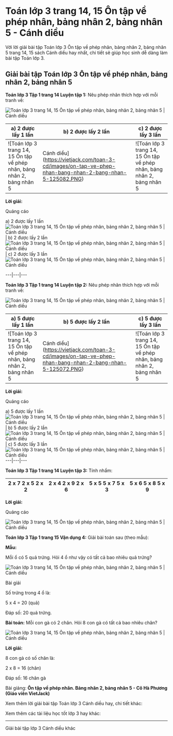 # Toán lớp 3 trang 14, 15 Ôn tập về phép nhân, bảng nhân 2, bảng nhân 5 - Cánh diều

Với lời giải bài tập Toán lớp 3 Ôn tập về phép nhân, bảng nhân 2, bảng nhân 5 trang 14, 15 sách Cánh diều hay nhất, chi tiết sẽ giúp học sinh dễ dàng làm bài tập Toán lớp 3.

## Giải bài tập Toán lớp 3 Ôn tập về phép nhân, bảng nhân 2, bảng nhân 5

**Toán lớp 3 Tập 1 trang 14 Luyện tập 1:** Nêu phép nhân thích hợp với mỗi tranh vẽ:

![Toán lớp 3 trang 14, 15 Ôn tập về phép nhân, bảng nhân 2, bảng nhân 5 | Cánh diều](https://vietjack.com/toan-3-cd/images/on-tap-ve-phep-nhan-bang-nhan-2-bang-nhan-5-125083.PNG)

a) 2 được lấy 1 lần  |  b) 2 được lấy 2 lần  |  c) 2 được lấy 3 lần  
---|---|---  
![Toán lớp 3 trang 14, 15 Ôn tập về phép nhân, bảng nhân 2, bảng nhân 5 | Cánh diều](https://vietjack.com/toan-3-cd/images/on-tap-ve-phep-nhan-bang-nhan-2-bang-nhan-5-125082.PNG) |  ![Toán lớp 3 trang 14, 15 Ôn tập về phép nhân, bảng nhân 2, bảng nhân 5 | Cánh diều](https://vietjack.com/toan-3-cd/images/on-tap-ve-phep-nhan-bang-nhan-2-bang-nhan-5-125071.PNG) |  ![Toán lớp 3 trang 14, 15 Ôn tập về phép nhân, bảng nhân 2, bảng nhân 5 | Cánh diều](https://vietjack.com/toan-3-cd/images/on-tap-ve-phep-nhan-bang-nhan-2-bang-nhan-5-125070.PNG)  
  
**Lời giải:**

Quảng cáo

a) 2 được lấy 1 lần![Toán lớp 3 trang 14, 15 Ôn tập về phép nhân, bảng nhân 2, bảng nhân 5 | Cánh diều](https://vietjack.com/toan-3-cd/images/on-tap-ve-phep-nhan-bang-nhan-2-bang-nhan-5-125080.PNG)   
|  b) 2 được lấy 2 lần ![Toán lớp 3 trang 14, 15 Ôn tập về phép nhân, bảng nhân 2, bảng nhân 5 | Cánh diều](https://vietjack.com/toan-3-cd/images/on-tap-ve-phep-nhan-bang-nhan-2-bang-nhan-5-125088.PNG)   
|  c) 2 được lấy 3 lần ![Toán lớp 3 trang 14, 15 Ôn tập về phép nhân, bảng nhân 2, bảng nhân 5 | Cánh diều](https://vietjack.com/toan-3-cd/images/on-tap-ve-phep-nhan-bang-nhan-2-bang-nhan-5-125089.PNG)   
  
---|---|---  
  
**Toán lớp 3 Tập 1 trang 14 Luyện tập 2:** Nêu phép nhân thích hợp với mỗi tranh vẽ:

![Toán lớp 3 trang 14, 15 Ôn tập về phép nhân, bảng nhân 2, bảng nhân 5 | Cánh diều](https://vietjack.com/toan-3-cd/images/on-tap-ve-phep-nhan-bang-nhan-2-bang-nhan-5-125081.PNG)

a) 5 được lấy 1 lần  |  b) 5 được lấy 2 lần |  c) 5 được lấy 3 lần  
---|---|---  
![Toán lớp 3 trang 14, 15 Ôn tập về phép nhân, bảng nhân 2, bảng nhân 5 | Cánh diều](https://vietjack.com/toan-3-cd/images/on-tap-ve-phep-nhan-bang-nhan-2-bang-nhan-5-125072.PNG) |  ![Toán lớp 3 trang 14, 15 Ôn tập về phép nhân, bảng nhân 2, bảng nhân 5 | Cánh diều](https://vietjack.com/toan-3-cd/images/on-tap-ve-phep-nhan-bang-nhan-2-bang-nhan-5-125073.PNG) |  ![Toán lớp 3 trang 14, 15 Ôn tập về phép nhân, bảng nhân 2, bảng nhân 5 | Cánh diều](https://vietjack.com/toan-3-cd/images/on-tap-ve-phep-nhan-bang-nhan-2-bang-nhan-5-125075.PNG)  
  
**Lời giải:**

Quảng cáo

a) 5 được lấy 1 lần  ![Toán lớp 3 trang 14, 15 Ôn tập về phép nhân, bảng nhân 2, bảng nhân 5 | Cánh diều](https://vietjack.com/toan-3-cd/images/on-tap-ve-phep-nhan-bang-nhan-2-bang-nhan-5-125090.PNG) |  b) 5 được lấy 2 lần ![Toán lớp 3 trang 14, 15 Ôn tập về phép nhân, bảng nhân 2, bảng nhân 5 | Cánh diều](https://vietjack.com/toan-3-cd/images/on-tap-ve-phep-nhan-bang-nhan-2-bang-nhan-5-125091.PNG)   
|  c) 5 được lấy 3 lần ![Toán lớp 3 trang 14, 15 Ôn tập về phép nhân, bảng nhân 2, bảng nhân 5 | Cánh diều](https://vietjack.com/toan-3-cd/images/on-tap-ve-phep-nhan-bang-nhan-2-bang-nhan-5-125092.PNG)  
---|---|---  
  
**Toán lớp 3 Tập 1 trang 14 Luyện tập 3:** Tính nhẩm:

2 x 7 2 x 5 2 x 2 |  2 x 4 2 x 9  2 x 6 |  5 x 5 5 x 7  5 x 3 |  5 x 6  5 x 8 5 x 9  
---|---|---|---  
  
**Lời giải:**

Quảng cáo

![Toán lớp 3 trang 14, 15 Ôn tập về phép nhân, bảng nhân 2, bảng nhân 5 | Cánh diều](https://vietjack.com/toan-3-cd/images/on-tap-ve-phep-nhan-bang-nhan-2-bang-nhan-5-125203.PNG)

**Toán lớp 3 Tập 1 trang 15 Vận dụng 4:** Giải bài toán sau (theo mẫu):

**Mẫu:**

Mỗi ổ có 5 quả trứng. Hỏi 4 ổ như vậy có tất cả bao nhiêu quả trứng?

![Toán lớp 3 trang 14, 15 Ôn tập về phép nhân, bảng nhân 2, bảng nhân 5 | Cánh diều](https://vietjack.com/toan-3-cd/images/on-tap-ve-phep-nhan-bang-nhan-2-bang-nhan-5-125085.PNG)

Bài giải

Số trứng trong 4 ổ là:

5 x 4 = 20 (quả)

Đáp số: 20 quả trứng.

**Bài toán:** Mỗi con gà có 2 chân. Hỏi 8 con gà có tất cả bao nhiêu chân?

![Toán lớp 3 trang 14, 15 Ôn tập về phép nhân, bảng nhân 2, bảng nhân 5 | Cánh diều](https://vietjack.com/toan-3-cd/images/on-tap-ve-phep-nhan-bang-nhan-2-bang-nhan-5-125084.PNG)

**Lời giải:**

8 con gà có số chân là:

2 x 8 = 16 (chân)

Đáp số: 16 chân gà

Bài giảng: **Ôn tập về phép nhân. Bảng nhân 2, bảng nhân 5 - Cô Hà Phương (Giáo viên VietJack)**

Xem thêm lời giải bài tập Toán lớp 3 Cánh diều hay, chi tiết khác:

Xem thêm các tài liệu học tốt lớp 3 hay khác:

* * *

Giải bài tập lớp 3 Cánh diều khác
